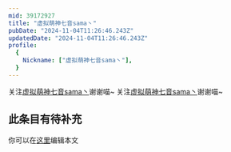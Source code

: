 ```yaml
---
mid: 39172927
title: "虚拟萌神七音sama丶"
pubDate: "2024-11-04T11:26:46.243Z"
updatedDate: "2024-11-04T11:26:46.243Z"
profile:
  {
    Nickname: ["虚拟萌神七音sama丶"],
  }
---
```


关注[虚拟萌神七音sama丶](https://space.bilibili.com/39172927)谢谢喵~ 关注[虚拟萌神七音sama丶](https://space.bilibili.com/39172927)谢谢喵~

## 此条目有待补充
你可以在[这里](https://github.com/Yuhanawa/VTuber.ICU-Content/edit/master/v/虚拟萌神七音sama丶/index.md)编辑本文
